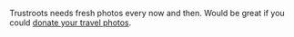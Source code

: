 Trustroots needs fresh photos every now and then. Would be great if you could [donate your travel photos](Photos.md).
